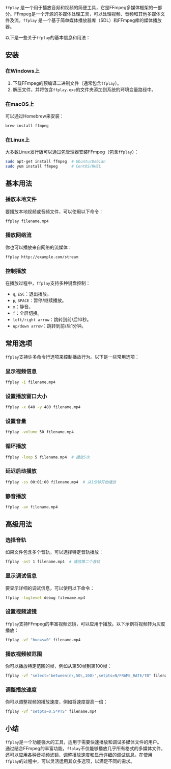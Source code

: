 `ffplay` 是一个用于播放音频和视频的简便工具，它是FFmpeg多媒体框架的一部分。FFmpeg是一个开源的多媒体处理工具，可以处理视频、音频和其他多媒体文件及流。`ffplay` 是一个基于简单媒体播放器库（SDL）和FFmpeg库的媒体播放器。

以下是一些关于`ffplay`的基本信息和用法：

## 安装

### 在Windows上
1. 下载FFmpeg的预编译二进制文件（通常包含`ffplay`）。
2. 解压文件，并将包含`ffplay.exe`的文件夹添加到系统的环境变量路径中。

### 在macOS上
可以通过Homebrew来安装：
```bash
brew install ffmpeg
```

### 在Linux上
大多数Linux发行版可以通过包管理器安装FFmpeg（包含`ffplay`）：
```bash
sudo apt-get install ffmpeg  # Ubuntu/Debian
sudo yum install ffmpeg      # CentOS/RHEL
```

## 基本用法

### 播放本地文件
要播放本地视频或音频文件，可以使用以下命令：
```bash
ffplay filename.mp4
```

### 播放网络流
你也可以播放来自网络的流媒体：
```bash
ffplay http://example.com/stream
```

### 控制播放
在播放过程中，`ffplay`支持多种键盘控制：
- `q`, `ESC`：退出播放。
- `p`, `SPACE`：暂停/继续播放。
- `m`：静音。
- `f`：全屏切换。
- `left/right arrow`：跳转到前/后10秒。
- `up/down arrow`：跳转到前/后1分钟。

## 常用选项
`ffplay`支持许多命令行选项来控制播放行为。以下是一些常用选项：

### 显示视频信息
```bash
ffplay -i filename.mp4
```

### 设置播放窗口大小
```bash
ffplay -x 640 -y 480 filename.mp4
```

### 设置音量
```bash
ffplay -volume 50 filename.mp4
```

### 循环播放
```bash
ffplay -loop 5 filename.mp4  # 播放5次
```

### 延迟启动播放
```bash
ffplay -ss 00:01:00 filename.mp4  # 从1分钟开始播放
```

### 静音播放
```bash
ffplay -an filename.mp4
```

## 高级用法

### 选择音轨
如果文件包含多个音轨，可以选择特定音轨播放：
```bash
ffplay -ast 1 filename.mp4  # 播放第二个音轨
```

### 显示调试信息
要显示详细的调试信息，可以使用以下命令：
```bash
ffplay -loglevel debug filename.mp4
```

### 设置视频滤镜
`ffplay`支持FFmpeg的丰富视频滤镜，可以应用于播放。以下示例将视频转为灰度播放：
```bash
ffplay -vf "hue=s=0" filename.mp4
```

### 播放视频帧范围
你可以播放特定范围的帧，例如从第50帧到第100帧：
```bash
ffplay -vf "select='between(n\,50\,100)',setpts=N/FRAME_RATE/TB" filename.mp4
```

### 调整播放速度
你可以调整视频的播放速度，例如将速度提高一倍：
```bash
ffplay -vf "setpts=0.5*PTS" filename.mp4
```

## 小结

`ffplay`是一个功能强大的工具，适用于需要快速播放和调试多媒体文件的用户。通过结合FFmpeg的丰富功能，`ffplay`不仅能够播放几乎所有格式的多媒体文件，还可以应用各种音视频滤镜、调整播放速度和显示详细的调试信息。在使用`ffplay`的过程中，可以灵活运用其众多选项，以满足不同的需求。